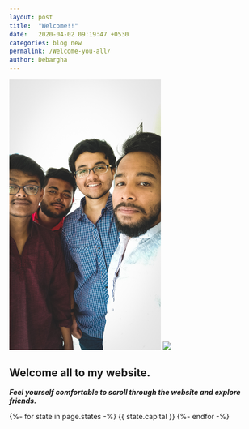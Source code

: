 ```yaml
---
layout: post
title:  "Welcome!!"
date:   2020-04-02 09:19:47 +0530
categories: blog new
permalink: /Welcome-you-all/
author: Debargha
---
```

<img src= "\assets\img\Photo1.jpeg" width="300"> <img src= "\assets\img\Photo2.jpg" width="350">

## Welcome all to my website. 
***Feel yourself comfortable to scroll through the website and explore friends.***

{%- for state in page.states -%}
  {{ state.capital }}
{%- endfor -%}


